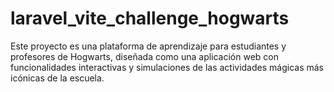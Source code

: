 # laravel_vite_challenge_hogwarts
Este proyecto es una plataforma de aprendizaje para estudiantes y profesores de Hogwarts, diseñada como una aplicación web con funcionalidades interactivas y simulaciones de las actividades mágicas más icónicas de la escuela.
